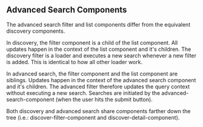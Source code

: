 ## Advanced Search Components

The advanced search filter and list components differ from the equivalent discovery components.  

In discovery, the filter component is a child of the list component.  All updates happen in the context of the list component and it's children.  The discovery filter is a loader and executes a new search whenever a new filter is added. This is identical to how all other loader work.

In advanced search, the filter component and the list component are siblings.  Updates happen in the context of the advanced search component and it's children.  The advanced filter therefore updates the query context without executing a new search.  Searches are initiated by the advanced-search-component (when the user hits the submit button).

Both discovery and advanced search share components farther down the tree (i.e.: discover-filter-component and discover-detail-component).
